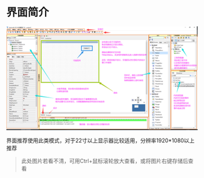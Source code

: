 # 界面简介

![](Interface/12.png)

界面推荐使用此类模式，对于22寸以上显示器比较适用，分辨率1920*1080以上推荐

> 此处图片若看不清，可用Ctrl+鼠标滚轮放大查看，或将图片右键存储后查看


